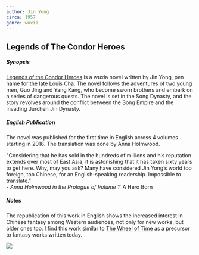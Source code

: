 ```yaml
---
author: Jin Yong
circa: 1957
genre: wuxia
---
```


## Legends of The Condor Heroes
##### Synopsis
[Legends of the Condor Heroes](Legends%20of%20the%20Condor%20Heroes.md) is a wuxia novel written by Jin Yong, pen name for the late Louis Cha. The novel follows the adventures of two young men, Guo Jing and Yang Kang, who become sworn brothers and embark on a series of dangerous quests. The novel is set in the Song Dynasty, and the story revolves around the conflict between the Song Empire and the invading Jurchen Jin Dynasty.

##### English Publication
The novel was published for the first time in English across 4 volumes starting in 2018. The translation was done by Anna Holmwood.

"Considering that he has sold in the hundreds of millions and his reputation extends over most of East Asia, it is astonishing that it has taken sixty years to get here. Why, may you ask? Many have considered Jin Yong’s world too foreign, too Chinese, for an English-speaking readership. Impossible to translate."  
\- *Anna Holmwood in the Prologue of Volume 1:* A Hero Born

##### Notes
The republication of this work in English shows the increased interest in Chinese fantasy among Western audiences, not only for new works, but older ones too. I find this work similar to [The Wheel of Time](The%20Wheel%20of%20Time.md) as a precursor to fantasy works written today.

![](Pasted%20image%2020221215131811.png)